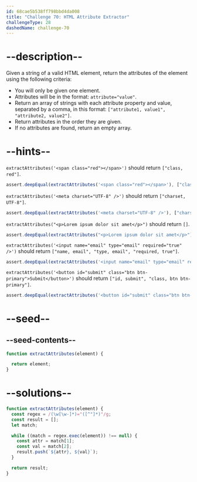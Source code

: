 ```yaml
---
id: 68cae5b538ff798bbd4da008
title: "Challenge 70: HTML Attribute Extractor"
challengeType: 28
dashedName: challenge-70
---
```


# --description--

Given a string of a valid HTML element, return the attributes of the element using the following criteria:

- You will only be given one element.
- Attributes will be in the format: `attribute="value"`.
- Return an array of strings with each attribute property and value, separated by a comma, in this format: `["attribute1, value1", "attribute2, value2"]`.
- Return attributes in the order they are given.
- If no attributes are found, return an empty array.

# --hints--

`extractAttributes('<span class="red"></span>')` should return `["class, red"]`.

```js
assert.deepEqual(extractAttributes('<span class="red"></span>'), ["class, red"]);
```

`extractAttributes('<meta charset="UTF-8" />')` should return `["charset, UTF-8"]`.

```js
assert.deepEqual(extractAttributes('<meta charset="UTF-8" />'), ["charset, UTF-8"]);
```

`extractAttributes("<p>Lorem ipsum dolor sit amet</p>")` should return `[]`.

```js
assert.deepEqual(extractAttributes("<p>Lorem ipsum dolor sit amet</p>"), []);
```

`extractAttributes('<input name="email" type="email" required="true" />')` should return `["name, email", "type, email", "required, true"]`.

```js
assert.deepEqual(extractAttributes('<input name="email" type="email" required="true" />'), ["name, email", "type, email", "required, true"]);
```

`extractAttributes('<button id="submit" class="btn btn-primary">Submit</button>')` should return `["id, submit", "class, btn btn-primary"]`.

```js
assert.deepEqual(extractAttributes('<button id="submit" class="btn btn-primary">Submit</button>'), ["id, submit", "class, btn btn-primary"]);
```

# --seed--

## --seed-contents--

```js
function extractAttributes(element) {

  return element;
}
```

# --solutions--

```js
function extractAttributes(element) {
  const regex = /(\w[\w-]*)="([^"]*)"/g;
  const result = [];
  let match;

  while ((match = regex.exec(element)) !== null) {
    const attr = match[1];
    const val = match[2];
    result.push(`${attr}, ${val}`);
  }

  return result;
}
```
